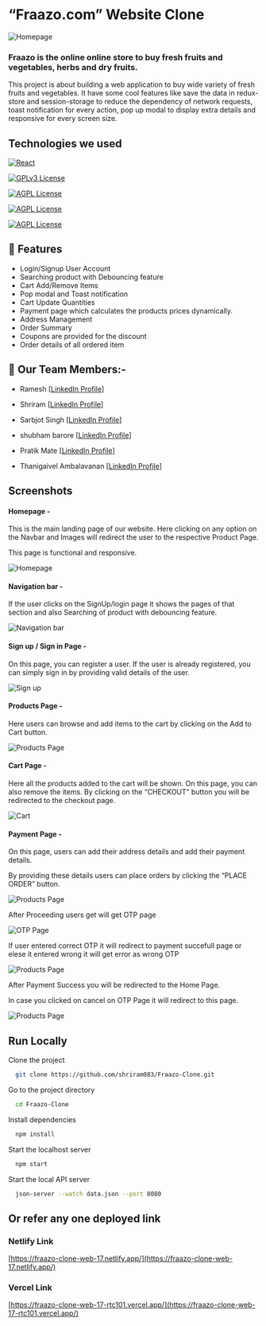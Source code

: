 # “Fraazo.com” Website Clone

![Homepage ](./screenshots/HomePage.png)

### Fraazo is the online online store to buy fresh fruits and vegetables, herbs and dry fruits.

This project is about building a web application to buy wide variety of fresh fruits and vegetables. It have some cool features like save the data in redux-store and session-storage to reduce the dependency of network requests, toast notification for every action, pop up modal to display extra details and responsive for every screen size.

## Technologies we used

[![React](<https://img.shields.io/badge/React_(17.0.2)-20232A?style=for-the-badge&logo=react&logoColor=61DAFB>)](https://reactjs.org/)

[![GPLv3 License](<https://img.shields.io/badge/Redux_(4.1.2)-593D88?style=for-the-badge&logo=redux&logoColor=white>)](https://redux.js.org/)

[![AGPL License](https://img.shields.io/badge/Chakra%20UI-3bc7bd?style=for-the-badge&logo=chakraui&logoColor=white)](https://chakra-ui.com/)

[![AGPL License](https://img.shields.io/badge/Rest_API-02303A?style=for-the-badge&logo=react-router&logoColor=white)](https://www.npmjs.com/package/json-server)

[![AGPL License](https://img.shields.io/badge/Styled-Component-orange)](https://styled-components.com/)

## 🚀 Features

- Login/Signup User Account
- Searching product with Debouncing feature
- Cart Add/Remove Items
- Pop modal and Toast notification
- Cart Update Quantities
- Payment page which calculates the products prices dynamically.
- Address Management
- Order Summary
- Coupons are provided for the discount
- Order details of all ordered item

## 🚀 Our Team Members:-

- Ramesh [[LinkedIn Profile](https://www.linkedin.com/in/ramesh-mane-268a0014a/)]

- Shriram [[LinkedIn Profile](https://www.linkedin.com/in/shriram-deshpande-477590136/)]

- Sarbjot Singh [[LinkedIn Profile](https://www.linkedin.com/in/sarbjot-/)]

- shubham barore [[LinkedIn Profile](https://www.linkedin.com/in/shubham-barore-572738159)]

- Pratik Mate [[LinkedIn Profile](https://www.linkedin.com/in/pratik-mate-a6a62919b)]

- Thanigaivel Ambalavanan [[LinkedIn Profile](https://www.linkedin.com/in/thanigaivel-ambalavanan-3b4a30120/)]

## Screenshots

#### Homepage -

This is the main landing page of our website. Here clicking on any option on the Navbar and Images will redirect the user to the respective Product Page.

This page is functional and responsive.

![Homepage ](./screenshots/HomePage.png)

#### Navigation bar -

If the user clicks on the SignUp/login page it shows the pages of that section and also Searching of product with debouncing feature.

![Navigation bar](./screenshots/SearchBox.png)

#### Sign up / Sign in Page -

On this page, you can register a user. If the user is already registered, you can simply sign in by providing valid details of the user.

![Sign up](./screenshots/Login.png)

#### Products Page -

Here users can browse and add items to the cart by clicking on the Add to Cart button.

![Products Page](./screenshots/ProductsPage.png)

#### Cart Page -

Here all the products added to the cart will be shown. On this page, you can also remove the items. By clicking on the “CHECKOUT” button you will be redirected to the checkout page.

![Cart](./screenshots/Cart.png)

#### Payment Page -

On this page, users can add their address details and add their payment details.

By providing these details users can place orders by clicking the “PLACE ORDER” button.

![Products Page](./screenshots/PaymentPage.png)

After Proceeding users get will get OTP page

![OTP Page](./screenshots/OTPPaget.png)

If user entered correct OTP it will redirect to payment succefull page or elese it entered wrong it will get error as wrong OTP

![Products Page](./screenshots/PaymentSuccefull.png)

After Payment Success you will be redirected to the Home Page.

In case you clicked on cancel on OTP Page it will redirect to this page.

![Products Page](./screenshots/PaymentFail.png)

## Run Locally

Clone the project

```bash
  git clone https://github.com/shriram083/Fraazo-Clone.git
```

Go to the project directory

```bash
  cd Fraazo-Clone
```

Install dependencies

```bash
  npm install
```

Start the localhost server

```bash
  npm start
```

Start the local API server

```bash
  json-server --watch data.json --port 8080
```

## Or refer any one deployed link

### Netlify Link

[https://fraazo-clone-web-17.netlify.app/](https://fraazo-clone-web-17.netlify.app/)

### Vercel Link

[https://fraazo-clone-web-17-rtc101.vercel.app/](https://fraazo-clone-web-17-rtc101.vercel.app/)
